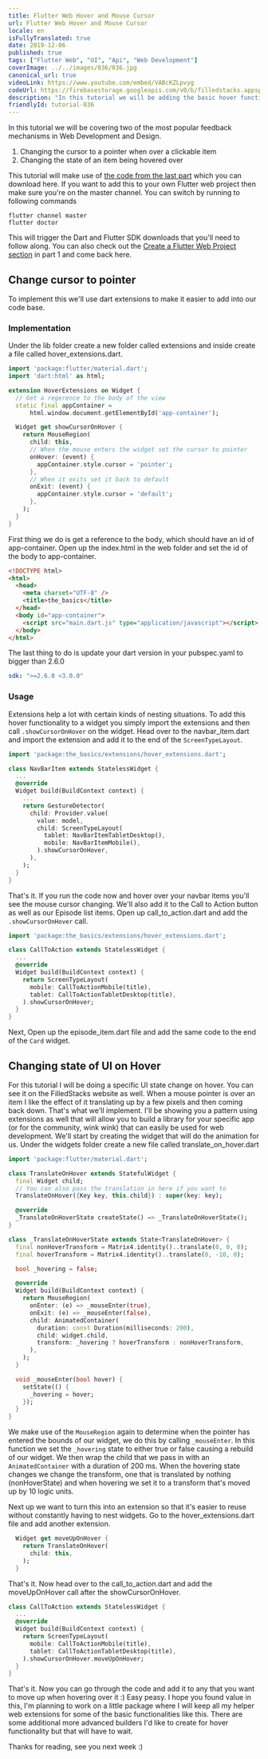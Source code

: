 ```yaml
---
title: Flutter Web Hover and Mouse Cursor
url: Flutter Web Hover and Mouse Cursor
locale: en
isFullyTranslated: true
date: 2019-12-06
published: true
tags: ["Flutter Web", "UI", "Api", "Web Development"]
coverImage: ../../images/036/036.jpg
canonical_url: true
videoLink: https://www.youtube.com/embed/VABcKZLpvyg
codeUrl: https://firebasestorage.googleapis.com/v0/b/filledstacks.appspot.com/o/tutorials%2F036%2F00-starting.zip?alt=media&token=81f753d3-979b-4474-854a-0d508d283ea4
description: "In this tutorial we will be adding the basic hover functionality found on most websites"
friendlyId: tutorial-036
---
```


In this tutorial we will be covering two of the most popular feedback mechanisms in Web Development and Design.

1. Changing the cursor to a pointer when over a clickable item
2. Changing the state of an item being hovered over

This tutorial will make use of [the code from the last part](https://firebasestorage.googleapis.com/v0/b/filledstacks.appspot.com/o/tutorials%2F036%2F00-starting.zip?alt=media&token=81f753d3-979b-4474-854a-0d508d283ea4) which you can download here. If you want to add this to your own Flutter web project then make sure you're on the master channel. You can switch by running to following commands

```
flutter channel master
flutter doctor
```

This will trigger the Dart and Flutter SDK downloads that you'll need to follow along. You can also check out the [Create a Flutter Web Project section](https://www.filledstacks.com/post/create-and-deploy-a-flutter-web-app/#create-a-flutter-web-project) in part 1 and come back here.

## Change cursor to pointer

To implement this we'll use dart extensions to make it easier to add into our code base.

### Implementation

Under the lib folder create a new folder called extensions and inside create a file called hover_extensions.dart.

```dart
import 'package:flutter/material.dart';
import 'dart:html' as html;

extension HoverExtensions on Widget {
  // Get a regerence to the body of the view
  static final appContainer =
      html.window.document.getElementById('app-container');

  Widget get showCursorOnHover {
    return MouseRegion(
      child: this,
      // When the mouse enters the widget set the cursor to pointer
      onHover: (event) {
        appContainer.style.cursor = 'pointer';
      },
      // When it exits set it back to default
      onExit: (event) {
        appContainer.style.cursor = 'default';
      },
    );
  }
}
```

First thing we do is get a reference to the body, which should have an id of app-container. Open up the index.html in the web folder and set the id of the body to app-container.

```html
<!DOCTYPE html>
<html>
  <head>
    <meta charset="UTF-8" />
    <title>the_basics</title>
  </head>
  <body id="app-container">
    <script src="main.dart.js" type="application/javascript"></script>
  </body>
</html>
```

The last thing to do is update your dart version in your pubspec.yaml to bigger than 2.6.0

```yaml
sdk: ">=2.6.0 <3.0.0"
```

### Usage

Extensions help a lot with certain kinds of nesting situations. To add this hover functionality to a widget you simply import the extensions and then call `.showCursorOnHover` on the widget. Head over to the navbar_item.dart and import the extension and add it to the end of the `ScreenTypeLayout`.

```dart
import 'package:the_basics/extensions/hover_extensions.dart';

class NavBarItem extends StatelessWidget {
  ...
  @override
  Widget build(BuildContext context) {
    ...
    return GestureDetector(
      child: Provider.value(
        value: model,
        child: ScreenTypeLayout(
          tablet: NavBarItemTabletDesktop(),
          mobile: NavBarItemMobile(),
        ).showCursorOnHover,
      ),
    );
  }
}
```

That's it. If you run the code now and hover over your navbar items you'll see the mouse cursor changing. We'll also add it to the Call to Action button as well as our Episode list items. Open up call_to_action.dart and add the `.showCursorOnHover` call.

```dart
import 'package:the_basics/extensions/hover_extensions.dart';

class CallToAction extends StatelessWidget {
  ...
  @override
  Widget build(BuildContext context) {
    return ScreenTypeLayout(
      mobile: CallToActionMobile(title),
      tablet: CallToActionTabletDesktop(title),
    ).showCursorOnHover;
  }
}
```

Next, Open up the episode_item.dart file and add the same code to the end of the `Card` widget.

## Changing state of UI on Hover

For this tutorial I will be doing a specific UI state change on hover. You can see it on the FilledStacks website as well. When a mouse pointer is over an item I like the effect of it translating up by a few pixels and then coming back down. That's what we'll implement. I'll be showing you a pattern using extensions as well that will allow you to build a library for your specific app (or for the community, wink wink) that can easily be used for web development. We'll start by creating the widget that will do the animation for us. Under the widgets folder create a new file called translate_on_hover.dart

```dart
import 'package:flutter/material.dart';

class TranslateOnHover extends StatefulWidget {
  final Widget child;
  // You can also pass the translation in here if you want to
  TranslateOnHover({Key key, this.child}) : super(key: key);

  @override
  _TranslateOnHoverState createState() => _TranslateOnHoverState();
}

class _TranslateOnHoverState extends State<TranslateOnHover> {
  final nonHoverTransform = Matrix4.identity()..translate(0, 0, 0);
  final hoverTransform = Matrix4.identity()..translate(0, -10, 0);

  bool _hovering = false;

  @override
  Widget build(BuildContext context) {
    return MouseRegion(
      onEnter: (e) => _mouseEnter(true),
      onExit: (e) => _mouseEnter(false),
      child: AnimatedContainer(
        duration: const Duration(milliseconds: 200),
        child: widget.child,
        transform: _hovering ? hoverTransform : nonHoverTransform,
      ),
    );
  }

  void _mouseEnter(bool hover) {
    setState(() {
      _hovering = hover;
    });
  }
}

```

We make use of the `MouseRegion` again to determine when the pointer has entered the bounds of our widget, we do this by calling `_mouseEnter`. In this function we set the `_hovering` state to either true or false causing a rebuild of our widget. We then wrap the child that we pass in with an `AnimatedContainer` with a duration of 200 ms. When the hovering state changes we change the transform, one that is translated by nothing (nonHoverState) and when hovering we set it to a transform that's moved up by 10 logic units.

Next up we want to turn this into an extension so that it's easier to reuse without constantly having to nest widgets. Go to the hover_extensions.dart file and add another extension.

```dart
  Widget get moveUpOnHover {
    return TranslateOnHover(
      child: this,
    );
  }
```

That's it. Now head over to the call_to_action.dart and add the moveUpOnHover call after the showCursorOnHover.

```dart
class CallToAction extends StatelessWidget {
  ...
  @override
  Widget build(BuildContext context) {
    return ScreenTypeLayout(
      mobile: CallToActionMobile(title),
      tablet: CallToActionTabletDesktop(title),
    ).showCursorOnHover.moveUpOnHover;
  }
}

```

That's it. Now you can go through the code and add it to any that you want to move up when hovering over it :) Easy peasy. I hope you found value in this, I'm planning to work on a little package where I will keep all my helper web extensions for some of the basic functionalities like this. There are some additional more advanced builders I'd like to create for hover functionality but that will have to wait.

Thanks for reading, see you next week :)
